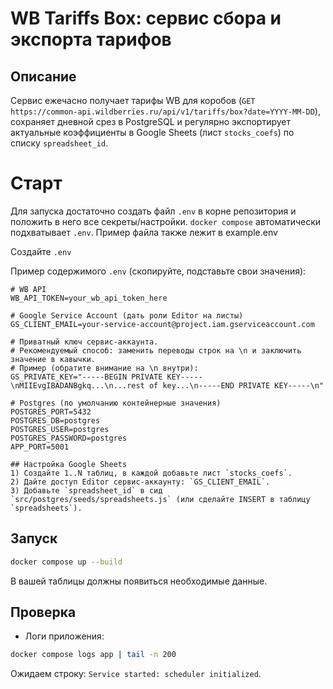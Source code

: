 # WB Tariffs Box: сервис сбора и экспорта тарифов

## Описание
Сервис ежечасно получает тарифы WB для коробов (`GET https://common-api.wildberries.ru/api/v1/tariffs/box?date=YYYY-MM-DD`),
сохраняет дневной срез в PostgreSQL и регулярно экспортирует актуальные коэффициенты в Google Sheets (лист `stocks_coefs`) по списку `spreadsheet_id`.


# Старт

Для запуска достаточно создать файл `.env` в корне репозитория и положить в него все секреты/настройки. `docker compose` автоматически подхватывает `.env`. Пример файла также лежит в example.env


Создайте `.env`

Пример содержимого `.env` (скопируйте, подставьте свои значения):

```env
# WB API
WB_API_TOKEN=your_wb_api_token_here

# Google Service Account (дать роли Editor на листы)
GS_CLIENT_EMAIL=your-service-account@project.iam.gserviceaccount.com

# Приватный ключ сервис-аккаунта.
# Рекомендуемый способ: заменить переводы строк на \n и заключить значение в кавычки.
# Пример (обратите внимание на \n внутри): 
GS_PRIVATE_KEY="-----BEGIN PRIVATE KEY-----\nMIIEvgIBADANBgkq...\n...rest of key...\n-----END PRIVATE KEY-----\n"

# Postgres (по умолчанию контейнерные значения)
POSTGRES_PORT=5432
POSTGRES_DB=postgres
POSTGRES_USER=postgres
POSTGRES_PASSWORD=postgres
APP_PORT=5001

## Настройка Google Sheets
1) Создайте 1..N таблиц, в каждой добавьте лист `stocks_coefs`.
2) Дайте доступ Editor сервис-аккаунту: `GS_CLIENT_EMAIL`.
3) Добавьте `spreadsheet_id` в сид `src/postgres/seeds/spreadsheets.js` (или сделайте INSERT в таблицу `spreadsheets`).
```
## Запуск
```bash
docker compose up --build
```
В вашей таблицы должны появиться необходимые данные. 
## Проверка
- Логи приложения:
```bash
docker compose logs app | tail -n 200
```
Ожидаем строку: `Service started: scheduler initialized`.

